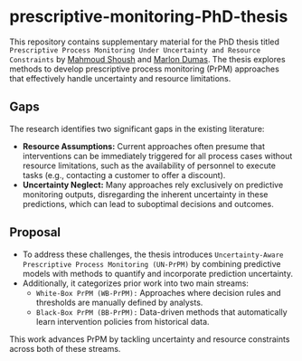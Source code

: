 # prescriptive-monitoring-PhD-thesis

This repository contains supplementary material for the PhD thesis titled `Prescriptive Process Monitoring Under Uncertainty and Resource Constraints` by [Mahmoud Shoush](https://scholar.google.com/citations?user=Jw4rBlkAAAAJ&hl=en) and [Marlon Dumas](https://kodu.ut.ee/~dumas/). The thesis explores methods to develop prescriptive process monitoring (PrPM) approaches that effectively handle uncertainty and resource limitations.

## Gaps
The research identifies two significant gaps in the existing literature:
* **Resource Assumptions:** Current approaches often presume that interventions can be immediately triggered for all process cases without resource limitations, such as the availability of personnel to execute tasks (e.g., contacting a customer to offer a discount).
* **Uncertainty Neglect:** Many approaches rely exclusively on predictive monitoring outputs, disregarding the inherent uncertainty in these predictions, which can lead to suboptimal decisions and outcomes.

## Proposal
* To address these challenges, the thesis introduces `Uncertainty-Aware Prescriptive Process Monitoring (UN-PrPM)` by combining predictive models with methods to quantify and incorporate prediction uncertainty.
* Additionally, it categorizes prior work into two main streams:
  * `White-Box PrPM (WB-PrPM):` Approaches where decision rules and thresholds are manually defined by analysts.
  * `Black-Box PrPM (BB-PrPM):` Data-driven methods that automatically learn intervention policies from historical data.
 
    
This work advances PrPM by tackling uncertainty and resource constraints across both of these streams.
